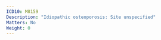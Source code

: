 ```yaml
---
ICD10: M8159
Description: "Idiopathic osteoporosis: Site unspecified"
Matters: No
Weight: 0
---
```

